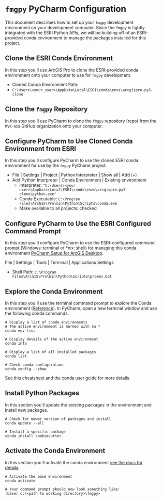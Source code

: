 # `fmgpy` PyCharm Configuration
This document describes how to set up your `fmgpy` development environment on 
your development computer. Since the `fmgpy` is tightly integrated with the 
ESRI Python APIs, we will be building off of an ESRI-provided conda environment 
to manage the packages installed for this project. 

## Clone the ESRI Conda Environment
In this step you'll use ArcGIS Pro to clone the ESRI-provided conda 
environment onto your computer to use for `fmgpy` development. 

* Cloned Conda Environment Path: 
* `C:\Users\<your_user>\AppData\Local\ESRI\conda\envs\arcgispro-py3-clone`

## Clone the `fmgpy` Repository
In this step you'll use PyCharm to clone the `fmgpy` repository (repo) from the 
`MVR-GIS` GitHub organization onto your computer. 

## Configure PyCharm to Use Cloned Conda Environment from ESRI
In this step you'll configure PyCharm to use the cloned ESRI conda environment 
for use by the `fmgpy` PyCharm project.  

* File | Settings | Project | Python Interpreter | Show all | Add (+) 
* Add Python Interpreter | Conda Environment | Existing environment 
  * Interpreter: `"C:\Users\<your user>\AppData\Local\ESRI\conda\envs\arcgispro-py3-clone\python.exe"`
  * Conda Executable: `C:\Program Files\ArcGIS\Pro\bin\Python\Scripts\conda.exe`
  * Make available to all projects: checked

## Configure PyCharm to Use the ESRI Configured Command Prompt
In this step you'll configure PyCharm to use the ESRI-configured command prompt
(Windows: terminal or *nix: shell) for managing this conda environment 
[PyCharm Setup for ArcGIS Desktop](https://community.esri.com/t5/python-documents/pycharm-setup-for-arcgis-desktop/ta-p/1125129). 

File | Settings | Tools | Terminal | Applications Settings
* Shell Path: `C:\Program Files\ArcGIS\Pro\bin\Python\Scripts\proenv.bat`

## Explore the Conda Environment
In this step you'll use the terminal command prompt to explore the Conda 
environment ([Reference](https://towardsdatascience.com/manage-your-python-virtual-environment-with-conda-a0d2934d5195)). 
In PyCharm, open a new terminal window and use the following conda commands. 

```shell
# Display a list of conda environments
# The active environment is marked with an *
conda env list

# Display details of the active environment
conda info

# Display a list of all installed packages
conda list

# Check conda configuration
conda config --show
```
See this [cheatsheet](https://docs.conda.io/projects/conda/en/latest/_downloads/843d9e0198f2a193a3484886fa28163c/conda-cheatsheet.pdf) 
and the [conda user guide](https://docs.conda.io/projects/conda/en/latest/user-guide/index.html) 
for more details.

## Install Python Packages
In this section you'll update the existing packages in the environment and 
install new packages. 

```shell
# Check for newer version of packages and install
conda update --all

# Install a specific package
conda install cookiecutter
```

## Activate the Conda Environment
In this section you'll activate the conda environment 
[see the docs for details](https://docs.conda.io/projects/conda/en/latest/user-guide/tasks/manage-environments.html#activating-an-environment). 

```shell
# Activate the base environment
conda activate

# Your command prompt should now look something like:
(base) c:\<path to working directory>\fmgpy>
```


